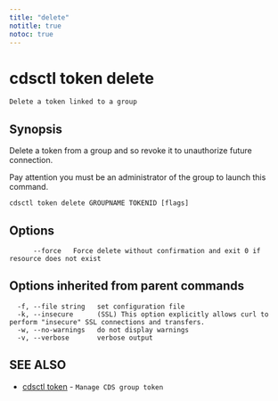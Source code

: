 ```yaml
---
title: "delete"
notitle: true
notoc: true
---
```

# cdsctl token delete

`Delete a token linked to a group`

## Synopsis


Delete a token from a group and so revoke it to unauthorize future connection.

Pay attention you must be an administrator of the group to launch this command.
	

```
cdsctl token delete GROUPNAME TOKENID [flags]
```

## Options

```
      --force   Force delete without confirmation and exit 0 if resource does not exist
```

## Options inherited from parent commands

```
  -f, --file string   set configuration file
  -k, --insecure      (SSL) This option explicitly allows curl to perform "insecure" SSL connections and transfers.
  -w, --no-warnings   do not display warnings
  -v, --verbose       verbose output
```

## SEE ALSO

* [cdsctl token](/docs/components/cdsctl/token/)	 - `Manage CDS group token`

